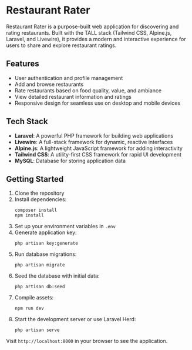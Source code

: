 # Restaurant Rater

Restaurant Rater is a purpose-built web application for discovering and rating restaurants. Built with the TALL stack (Tailwind CSS, Alpine.js, Laravel, and Livewire), it provides a modern and interactive experience for users to share and explore restaurant ratings.

## Features

-   User authentication and profile management
-   Add and browse restaurants
-   Rate restaurants based on food quality, value, and ambiance
-   View detailed restaurant information and ratings
-   Responsive design for seamless use on desktop and mobile devices

## Tech Stack

-   **Laravel**: A powerful PHP framework for building web applications
-   **Livewire**: A full-stack framework for dynamic, reactive interfaces
-   **Alpine.js**: A lightweight JavaScript framework for adding interactivity
-   **Tailwind CSS**: A utility-first CSS framework for rapid UI development
-   **MySQL**: Database for storing application data

## Getting Started

1. Clone the repository
2. Install dependencies:
    ```
    composer install
    npm install
    ```
3. Set up your environment variables in `.env`
4. Generate application key:
    ```
    php artisan key:generate
    ```
5. Run database migrations:
    ```
    php artisan migrate
    ```
6. Seed the database with initial data:
    ```
    php artisan db:seed
    ```
7. Compile assets:
    ```
    npm run dev
    ```
8. Start the development server or use Laravel Herd:
    ```
    php artisan serve
    ```

Visit `http://localhost:8000` in your browser to see the application.
